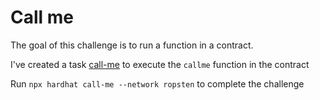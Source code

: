 # Call me

The goal of this challenge is to run a function in a contract.

I've created a task [call-me](../tasks/call-me.ts) to execute the `callme` function in the contract

Run `npx hardhat call-me --network ropsten` to complete the challenge
